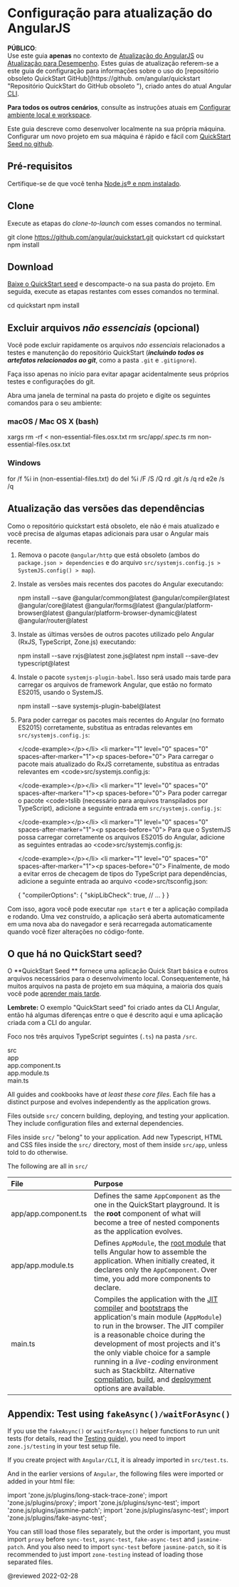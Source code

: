 # Configuração para atualização do AngularJS

<!--todo: Question: Can we remove this file and instead direct readers to https://github.com/angular/quickstart/blob/master/README.md -->

<div class="alert is-critical">

**PÚBLICO**: <br />
Use este guia **apenas** no contexto de [Atualização do AngularJS](guide/upgrade "Atualizando do AngularJS para Angular 2+") ou [Atualização para Desempenho](guide/upgrade-performance "Atualização para Desempenho").
Estes guias de atualização referem-se a este guia de configuração para informações sobre o uso do [repositório obsoleto QuickStart GitHub](https://github. om/angular/quickstart "Repositório QuickStart do GitHub obsoleto "), criado antes do atual Angular [CLI](cli "CLI Overview").

**Para todos os outros cenários**, consulte as instruções atuais em [Configurar ambiente local e workspace](guide/setup-local "Configuração para desenvolvimento local").

</div>

<!--
The <live-example name=quickstart>QuickStart live-coding</live-example> example is an Angular *playground*.
There are also some differences from a local app, to simplify that live-coding experience.
In particular, the QuickStart live-coding example shows just the AppComponent file; it creates the equivalent of app.module.ts and main.ts internally for the playground only.
-->

Este guia descreve como desenvolver localmente na sua própria máquina. Configurar um novo projeto em sua máquina é rápido e fácil com [QuickStart Seed no github](https://github.com/angular/quickstart "Install the github QuickStart repo").

## Pré-requisitos

Certifique-se de que você tenha [Node.js&reg; e npm instalado](guide/setup-local#prerequisites "Angular prerequisites").

<a id="clone"></a>

## Clone

Execute as etapas do *clone-to-launch* com esses comandos no terminal.

<code-example format="shell" language="shell">

git clone https://github.com/angular/quickstart.git quickstart
cd quickstart
npm install

</code-example>

<a id="download"></a>

## Download

[Baixe o QuickStart seed](https://github.com/angular/quickstart/archive/master.zip "Download the QuickStart seed repository") e descompacte-o na sua pasta do projeto. Em seguida, execute as etapas restantes com esses comandos no terminal.

<code-example format="shell" language="shell">

cd quickstart
npm install

</code-example>

<a id="non-essential"></a>

## Excluir arquivos *não essenciais* (opcional)

Você pode excluir rapidamente os arquivos *não essenciais* relacionados a testes e manutenção do repositório QuickStart \(***incluindo todos os artefatos relacionados ao git***, como a pasta `.git` e `.gitignore`\).

<div class="alert is-important">

Faça isso apenas no início para evitar apagar acidentalmente seus próprios testes e configurações do git.

</div>

Abra uma janela de terminal na pasta do projeto e digite os seguintes comandos para o seu ambiente:

### macOS / Mac OS X (bash)

<code-example format="shell" language="shell">

xargs rm -rf &lt; non-essential-files.osx.txt
rm src/app/*.spec*.ts
rm non-essential-files.osx.txt

</code-example>

### Windows

<code-example format="shell" language="shell">

for /f %i in (non-essential-files.txt) do del %i /F /S /Q
rd .git /s /q
rd e2e /s /q

</code-example>

## Atualização das versões das dependências

Como o repositório quickstart está obsoleto, ele não é mais atualizado e você precisa de algumas etapas adicionais para usar o Angular mais recente.

1.  Remova o pacote `@angular/http` que está obsoleto \(ambos do `package.json > dependencies` e do arquivo `src/systemjs.config.js > SystemJS.config() > map`\).
1.  Instale as versões mais recentes dos pacotes do Angular executando:

    <code-example format="shell" language="shell">

    npm install --save &commat;angular/common&commat;latest &commat;angular/compiler&commat;latest &commat;angular/core&commat;latest &commat;angular/forms&commat;latest &commat;angular/platform-browser&commat;latest &commat;angular/platform-browser-dynamic&commat;latest &commat;angular/router&commat;latest

    </code-example>

1.  Instale as últimas versões de outros pacotes utilizado pelo Angular (RxJS, TypeScript, Zone.js\) executando:

    <code-example format="shell" language="shell">
    npm install --save rxjs&commat;latest zone.js&commat;latest
    npm install --save-dev typescript&commat;latest

    </code-example>

1.  Instale o pacote `systemjs-plugin-babel`. Isso será usado mais tarde para carregar os arquivos de framework Angular, que estão no formato ES2015, usando o SystemJS.

    <code-example format="shell" language="shell">

    npm install --save systemjs-plugin-babel&commat;latest

    </code-example>

1.  Para poder carregar os pacotes mais recentes do Angular (no formato ES2015) corretamente, substitua as entradas relevantes em `src/systemjs.config.js`:

    <code-examples format="javascript" language="javascript" path="upgrade-phonecat-2-hybrid/systemjs.config.1.js" region="angular-paths">&lt;/code-example>&lt;/p>&lt;/li>
&lt;li marker="1" level="0" spaces="0" spaces-after-marker="1">&lt;p spaces-before="0"> Para carregar o pacote mais atualizado do RxJS corretamente, substitua as entradas relevantes em &lt;code>src/systemjs.config.js</code>:

    <code-examples format="javascript" language="javascript" path="upgrade-phonecat-2-hybrid/systemjs.config.1.js" region="rxjs-paths">&lt;/code-example>&lt;/p>&lt;/li>
&lt;li marker="1" level="0" spaces="0" spaces-after-marker="1">&lt;p spaces-before="0"> Para poder carregar o pacote &lt;code>tslib</code> (necessário para arquivos transpilados por TypeScript\), adicione a seguinte entrada em `src/systemjs.config.js`:

    <code-examples format="javascript" language="javascript" path="upgrade-phonecat-2-hybrid/systemjs.config.1.js" region="tslib-paths">&lt;/code-example>&lt;/p>&lt;/li>
&lt;li marker="1" level="0" spaces="0" spaces-after-marker="1">&lt;p spaces-before="0"> Para que o SystemJS possa carregar corretamente os arquivos ES2015 do Angular, adicione as seguintes entradas ao &lt;code>src/systemjs.config.js</code>:

    <code-examples format="javascript" language="javascript" path="upgrade-phonecat-2-hybrid/systemjs.config.1.js" region="plugin-babel">&lt;/code-example>&lt;/p>&lt;/li>
&lt;li marker="1" level="0" spaces="0" spaces-after-marker="1">&lt;p spaces-before="0"> Finalmente, de modo a evitar erros de checagem de tipos do TypeScript para dependências, adicione a seguinte entrada ao arquivo &lt;code>src/tsconfig.json</code>:

    <code-example format="json" language="json">

    {
      "compilerOptions": {
        "skipLibCheck": true,
        // &hellip;
      }
    }

    </code-example>

Com isso, agora você pode executar `npm start` e ter a aplicação compilada e rodando. Uma vez construído, a aplicação será aberta automaticamente em uma nova aba do navegador e será recarregada automaticamente quando você fizer alterações no código-fonte.

<a id="seed"></a>

## O que há no QuickStart seed?

O **QuickStart Seed ** fornece uma aplicação Quick Start básica e outros arquivos necessários para o desenvolvimento local. Consequentemente, há muitos arquivos na pasta de projeto em sua máquina, a maioria dos quais você pode [aprender mais tarde](guide/file-structure).

<div class="alert is-helpful">

**Lembrete:** O exemplo "QuickStart seed" foi criado antes da CLI Angular, então há algumas diferenças entre o que é descrito aqui e uma aplicação criada com a CLI do angular.

</div>

<a id="app-files"></a>

Foco nos três arquivos TypeScript seguintes (`.ts`) na pasta `/src`.

<div class="filetree">
  <div class="file">
    src
  </div>
  <div class="children">
    <div class="file">
      app
    </div>
    <div class="children">
      <div class="file">
        app.component.ts
      </div>
      <div class="file">
        app.module.ts
      </div>
    </div>
    <div class="file">
      main.ts
    </div>
  </div>
</div>

<code-tabs>
    <code-pane header="src/app/app.component.ts" path="setup/src/app/app.component.ts"></code-pane>
    <code-pane header="src/app/app.module.ts" path="setup/src/app/app.module.ts"></code-pane>
    <code-pane header="src/main.ts" path="setup/src/main.ts"></code-pane>
</code-tabs>

All guides and cookbooks have *at least these core files*. Each file has a distinct purpose and evolves independently as the application grows.

Files outside `src/` concern building, deploying, and testing your application. They include configuration files and external dependencies.

Files inside `src/` "belong" to your application. Add new Typescript, HTML and CSS files inside the `src/` directory, most of them inside `src/app`, unless told to do otherwise.

The following are all in `src/`

| File                 | Purpose                                                                                                                                                                                                                                                                                                                                                                                                                                                                                                  |
|:-------------------- |:-------------------------------------------------------------------------------------------------------------------------------------------------------------------------------------------------------------------------------------------------------------------------------------------------------------------------------------------------------------------------------------------------------------------------------------------------------------------------------------------------------- |
| app/app.component.ts | Defines the same `AppComponent` as the one in the QuickStart playground. It is the **root** component of what will become a tree of nested components as the application evolves.                                                                                                                                                                                                                                                                                                                        |
| app/app.module.ts    | Defines `AppModule`, the  [root module](guide/bootstrapping "AppModule: the root module") that tells Angular how to assemble the application. When initially created, it declares only the `AppComponent`. Over time, you add more components to declare.                                                                                                                                                                                                                                                |
| main.ts              | Compiles the application with the [JIT compiler](guide/glossary#jit) and [bootstraps](guide/bootstrapping) the application's main module \(`AppModule`\) to run in the browser. The JIT compiler is a reasonable choice during the development of most projects and it's the only viable choice for a sample running in a *live-coding* environment such as Stackblitz. Alternative [compilation](guide/aot-compiler), [build](guide/build), and [deployment](guide/deployment) options are available. |

## Appendix: Test using `fakeAsync()/waitForAsync()`

If you use the `fakeAsync()` or `waitForAsync()` helper functions to run unit tests \(for details, read the [Testing guide](guide/testing-components-scenarios#fake-async)\), you need to import `zone.js/testing` in your test setup file.

<div class="alert is-important">

If you create project with `Angular/CLI`, it is already imported in `src/test.ts`.

</div>

And in the earlier versions of `Angular`, the following files were imported or added in your html file:

<code-example format="html" language="html">

import 'zone.js/plugins/long-stack-trace-zone';
import 'zone.js/plugins/proxy';
import 'zone.js/plugins/sync-test';
import 'zone.js/plugins/jasmine-patch';
import 'zone.js/plugins/async-test';
import 'zone.js/plugins/fake-async-test';

</code-example>

You can still load those files separately, but the order is important, you must import `proxy` before `sync-test`, `async-test`, `fake-async-test` and `jasmine-patch`. And you also need to import `sync-test` before `jasmine-patch`, so it is recommended to just import `zone-testing` instead of loading those separated files.

<!-- links -->

<!-- external links -->

<!-- end links -->

@reviewed 2022-02-28
